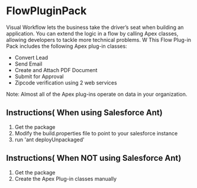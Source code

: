 FlowPluginPack
==============

Visual Workflow lets the business take the driver’s seat when building an application. 
You can extend the logic in a flow by calling Apex classes, allowing developers to tackle more 
technical problems. W
This Flow Plug-in Pack includes the following Apex plug-in classes:
* Convert Lead
* Send Email
* Create and Attach PDF Document
* Submit for Approval
* Zipcode verification using 2 web services

Note: Almost all of the Apex plug-ins operate on data in your organization.


Instructions( When using Salesforce Ant)
-----------------------------------------
1. Get the package
2. Modify the build.properties file to point to your salesforce instance
3. run 'ant deployUnpackaged'


Instructions( When NOT using Salesforce Ant)
-----------------------------------------
1. Get the package
2. Create the Apex Plug-in classes manually


